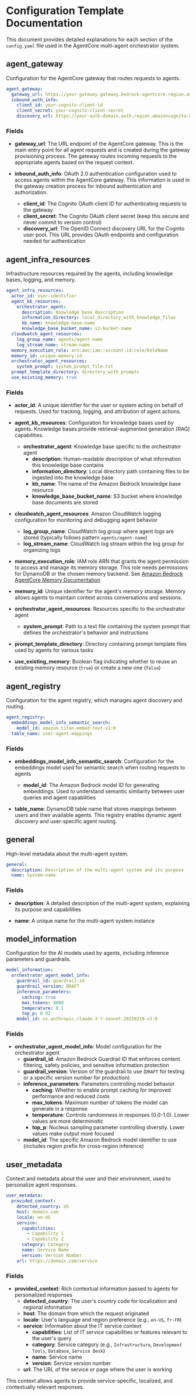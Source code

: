 # Configuration Template Documentation

This document provides detailed explanations for each section of the `config.yaml` file used in the AgentCore multi-agent orchestrator system.

## agent_gateway

Configuration for the AgentCore gateway that routes requests to agents.

```yaml
agent_gateway:
  gateway_url: https://your-gateway.gateway.bedrock-agentcore.region.amazonaws.com/mcp
  inbound_auth_info:
    client_id: your-cognito-client-id
    client_secret: your-cognito-client-secret
    discovery_url: https://your-auth-domain.auth.region.amazoncognito.com/.well-known/openid-configuration
```

### Fields

- **gateway_url**: The URL endpoint of the AgentCore gateway. This is the main entry point for all agent requests and is created during the gateway provisioning process. The gateway routes incoming requests to the appropriate agents based on the request context.

- **inbound_auth_info**: OAuth 2.0 authentication configuration used to access agents within the AgentCore gateway. This information is used in the gateway creation process for inbound authentication and authorization.
  - **client_id**: The Cognito OAuth client ID for authenticating requests to the gateway
  - **client_secret**: The Cognito OAuth client secret (keep this secure and never commit to version control)
  - **discovery_url**: The OpenID Connect discovery URL for the Cognito user pool. This URL provides OAuth endpoints and configuration needed for authentication

## agent_infra_resources

Infrastructure resources required by the agents, including knowledge bases, logging, and memory.

```yaml
agent_infra_resources:
  actor_id: user-identifier
  agent_kb_resources:
    orchestrator_agent:
      description: Knowledge base description
      information_directory: local_directory_with_knowledge_files
      kb_name: knowledge-base-name
      knowledge_base_bucket_name: s3-bucket-name
  cloudwatch_agent_resources:
    log_group_name: agents/agent-name
    log_stream_name: stream-name
  memory_execution_role: arn:aws:iam::account-id:role/RoleName
  memory_id: unique-memory-id
  orchestrator_agent_resources:
    system_prompt: system_prompt_file.txt
  prompt_template_directory: directory_with_prompts
  use_existing_memory: true
```

### Fields

- **actor_id**: A unique identifier for the user or system acting on behalf of requests. Used for tracking, logging, and attribution of agent actions.

- **agent_kb_resources**: Configuration for knowledge bases used by agents. Knowledge bases provide retrieval-augmented generation (RAG) capabilities.
  - **orchestrator_agent**: Knowledge base specific to the orchestrator agent
    - **description**: Human-readable description of what information this knowledge base contains
    - **information_directory**: Local directory path containing files to be ingested into the knowledge base
    - **kb_name**: The name of the Amazon Bedrock knowledge base resource
    - **knowledge_base_bucket_name**: S3 bucket where knowledge base documents are stored

- **cloudwatch_agent_resources**: Amazon CloudWatch logging configuration for monitoring and debugging agent behavior
  - **log_group_name**: CloudWatch log group where agent logs are stored (typically follows pattern `agents/agent-name`)
  - **log_stream_name**: CloudWatch log stream within the log group for organizing logs

- **memory_execution_role**: IAM role ARN that grants the agent permission to access and manage its memory storage. This role needs permissions for DynamoDB or the chosen memory backend. See [Amazon Bedrock AgentCore Memory Documentation](https://docs.aws.amazon.com/bedrock-agentcore/latest/devguide/configure-memory.html)

- **memory_id**: Unique identifier for the agent's memory storage. Memory allows agents to maintain context across conversations and sessions.

- **orchestrator_agent_resources**: Resources specific to the orchestrator agent
  - **system_prompt**: Path to a text file containing the system prompt that defines the orchestrator's behavior and instructions

- **prompt_template_directory**: Directory containing prompt template files used by agents for various tasks

- **use_existing_memory**: Boolean flag indicating whether to reuse an existing memory resource (`true`) or create a new one (`false`)

## agent_registry

Configuration for the agent registry, which manages agent discovery and routing.

```yaml
agent_registry:
  embeddings_model_info_semantic_search:
    model_id: amazon.titan-embed-text-v2:0
  table_name: user-agent-mappings
```

### Fields

- **embeddings_model_info_semantic_search**: Configuration for the embeddings model used for semantic search when routing requests to agents
  - **model_id**: The Amazon Bedrock model ID for generating embeddings. Used to understand semantic similarity between user queries and agent capabilities

- **table_name**: DynamoDB table name that stores mappings between users and their available agents. This registry enables dynamic agent discovery and user-specific agent routing.

## general

High-level metadata about the multi-agent system.

```yaml
general:
  description: Description of the multi-agent system and its purpose
  name: System-name
```

### Fields

- **description**: A detailed description of the multi-agent system, explaining its purpose and capabilities

- **name**: A unique name for the multi-agent system instance

## model_information

Configuration for the AI models used by agents, including inference parameters and guardrails.

```yaml
model_information:
  orchestrator_agent_model_info:
    guardrail_id: guardrail-id
    guardrail_version: DRAFT
    inference_parameters:
      caching: true
      max_tokens: 4000
      temperature: 0.1
      top_p: 0.92
    model_id: us.anthropic.claude-3-7-sonnet-20250219-v1:0
```

### Fields

- **orchestrator_agent_model_info**: Model configuration for the orchestrator agent
  - **guardrail_id**: Amazon Bedrock Guardrail ID that enforces content filtering, safety policies, and sensitive information protection
  - **guardrail_version**: Version of the guardrail to use (`DRAFT` for testing or a specific version number for production)
  - **inference_parameters**: Parameters controlling model behavior
    - **caching**: Whether to enable prompt caching for improved performance and reduced costs
    - **max_tokens**: Maximum number of tokens the model can generate in a response
    - **temperature**: Controls randomness in responses (0.0-1.0). Lower values are more deterministic
    - **top_p**: Nucleus sampling parameter controlling diversity. Lower values make output more focused
  - **model_id**: The specific Amazon Bedrock model identifier to use (includes region prefix for cross-region inference)

## user_metadata

Context and metadata about the user and their environment, used to personalize agent responses.

```yaml
user_metadata:
  provided_context:
    detected_country: US
    host: domain.com
    locale: en-US
    service:
      capabilities:
        - Capability 1
        - Capability 2
      category: Category
      name: Service Name
      version: Version Number
    url: https://domain.com/service
```

### Fields

- **provided_context**: Rich contextual information passed to agents for personalized responses
  - **detected_country**: The user's country code for localization and regional information
  - **host**: The domain from which the request originated
  - **locale**: User's language and region preference (e.g., `en-US`, `fr-FR`)
  - **service**: Information about the IT service context
    - **capabilities**: List of IT service capabilities or features relevant to the user's query
    - **category**: Service category (e.g., `Infrastructure`, `Development Tools`, `Database`, `Service Desk`)
    - **name**: Service name
    - **version**: Service version number
  - **url**: The URL of the service or page where the user is working

This context allows agents to provide service-specific, localized, and contextually relevant responses.